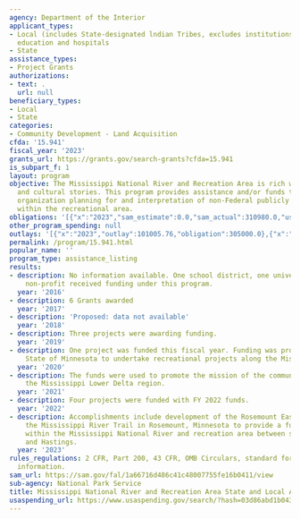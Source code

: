 ```yaml
---
agency: Department of the Interior
applicant_types:
- Local (includes State-designated lndian Tribes, excludes institutions of higher
  education and hospitals
- State
assistance_types:
- Project Grants
authorizations:
- text: .
  url: null
beneficiary_types:
- Local
- State
categories:
- Community Development - Land Acquisition
cfda: '15.941'
fiscal_year: '2023'
grants_url: https://grants.gov/search-grants?cfda=15.941
is_subpart_f: 1
layout: program
objective: The Mississippi National River and Recreation Area is rich with historical
  and cultural stories. This program provides assistance and/or funds to enhance partner
  organization planning for and interpretation of non-Federal publicly owned lands
  within the recreational area.
obligations: '[{"x":"2023","sam_estimate":0.0,"sam_actual":310980.0,"usa_spending_actual":310980.0},{"x":"2024","sam_estimate":0.0,"sam_actual":0.0,"usa_spending_actual":1066500.0},{"x":"2025","sam_estimate":0.0,"sam_actual":0.0,"usa_spending_actual":0.0}]'
other_program_spending: null
outlays: '[{"x":"2023","outlay":101005.76,"obligation":305000.0},{"x":"2024","outlay":0.0,"obligation":1041500.0},{"x":"2025","outlay":0.0,"obligation":0.0}]'
permalink: /program/15.941.html
popular_name: ''
program_type: assistance_listing
results:
- description: No information available. One school district, one university and one
    non-profit received funding under this program.
  year: '2016'
- description: 6 Grants awarded
  year: '2017'
- description: 'Proposed: data not available'
  year: '2018'
- description: Three projects were awarding funding.
  year: '2019'
- description: One project was funded this fiscal year. Funding was provided to the
    State of Minnesota to undertake recreational projects along the Mississippi corridor.
  year: '2020'
- description: The funds were used to promote the mission of the communities within
    the Mississippi Lower Delta region.
  year: '2021'
- description: Four projects were funded with FY 2022 funds.
  year: '2022'
- description: Accomplishments include development of the Rosemount East segment of
    the Mississippi River Trail in Rosemount, Minnesota to provide a full connection
    within the Mississippi National River and recreation area between south St. Paul
    and Hastings.
  year: '2023'
rules_regulations: 2 CFR, Part 200, 43 CFR, OMB Circulars, standard forms, and program
  information.
sam_url: https://sam.gov/fal/1a66716d486c41c48007755fe16b0411/view
sub-agency: National Park Service
title: Mississippi National River and Recreation Area State and Local Assistance
usaspending_url: https://www.usaspending.gov/search/?hash=03d86abd1b0436ef4e140314798f9523
---
```

